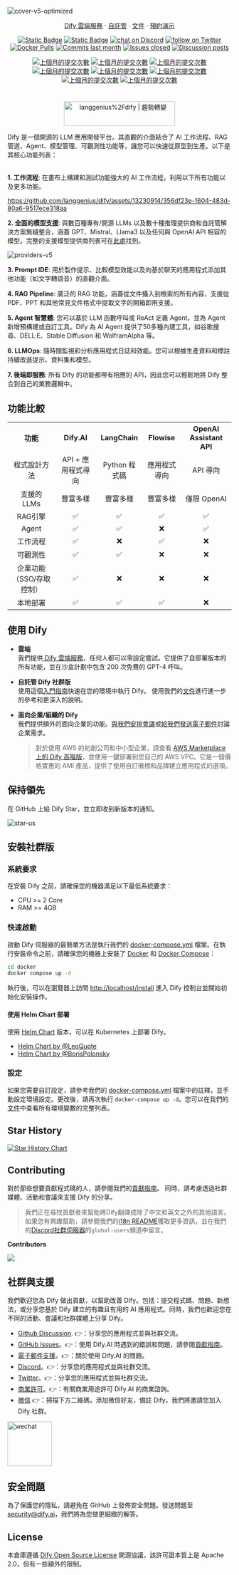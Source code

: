 ![cover-v5-optimized](https://github.com/langgenius/dify/assets/13230914/f9e19af5-61ba-4119-b926-d10c4c06ebab)

<div align="center">
  <a href="https://cloud.dify.ai">Dify 雲端服務</a> ·
  <a href="https://docs.dify.ai/getting-started/install-self-hosted">自託管</a> ·
  <a href="https://docs.dify.ai">文件</a> ·
  <a href="https://cal.com/guchenhe/dify-demo">預約演示</a>
</div>

<p align="center">
    <a href="https://dify.ai" target="_blank">
        <img alt="Static Badge" src="https://img.shields.io/badge/Product-F04438"></a>
    <a href="https://dify.ai/pricing" target="_blank">
        <img alt="Static Badge" src="https://img.shields.io/badge/free-pricing?logo=free&color=%20%23155EEF&label=pricing&labelColor=%20%23528bff"></a>
    <a href="https://discord.gg/FngNHpbcY7" target="_blank">
        <img src="https://img.shields.io/discord/1082486657678311454?logo=discord&labelColor=%20%235462eb&logoColor=%20%23f5f5f5&color=%20%235462eb"
            alt="chat on Discord"></a>
    <a href="https://twitter.com/intent/follow?screen_name=dify_ai" target="_blank">
        <img src="https://img.shields.io/twitter/follow/dify_ai?logo=X&color=%20%23f5f5f5"
            alt="follow on Twitter"></a>
    <a href="https://hub.docker.com/u/langgenius" target="_blank">
        <img alt="Docker Pulls" src="https://img.shields.io/docker/pulls/langgenius/dify-web?labelColor=%20%23FDB062&color=%20%23f79009"></a>
    <a href="https://github.com/langgenius/dify/graphs/commit-activity" target="_blank">
        <img alt="Commits last month" src="https://img.shields.io/github/commit-activity/m/langgenius/dify?labelColor=%20%2332b583&color=%20%2312b76a"></a>
    <a href="https://github.com/langgenius/dify/" target="_blank">
        <img alt="Issues closed" src="https://img.shields.io/github/issues-search?query=repo%3Alanggenius%2Fdify%20is%3Aclosed&label=issues%20closed&labelColor=%20%237d89b0&color=%20%235d6b98"></a>
    <a href="https://github.com/langgenius/dify/discussions/" target="_blank">
        <img alt="Discussion posts" src="https://img.shields.io/github/discussions/langgenius/dify?labelColor=%20%239b8afb&color=%20%237a5af8"></a>
</p>

<div align="center">
  <a href="./README.md"><img alt="上個月的提交次數" src="https://img.shields.io/badge/英文-d9d9d9"></a>
  <a href="./README_CN.md"><img alt="上個月的提交次數" src="https://img.shields.io/badge/简体中文-d9d9d9"></a>
  <a href="./README_TW.md"><img alt="上個月的提交次數" src="https://img.shields.io/badge/繁體中文-d9d9d9"></a>
  <a href="./README_JA.md"><img alt="上個月的提交次數" src="https://img.shields.io/badge/日本語-d9d9d9"></a>
  <a href="./README_ES.md"><img alt="上個月的提交次數" src="https://img.shields.io/badge/西班牙語-d9d9d9"></a>
  <a href="./README_KL.md"><img alt="上個月的提交次數" src="https://img.shields.io/badge/法語-d9d9d9"></a>
  <a href="./README_FR.md"><img alt="上個月的提交次數" src="https://img.shields.io/badge/克林貢語-d9d9d9"></a>
  <a href="./README_KR.md"><img alt="上個月的提交次數" src="https://img.shields.io/badge/韓國語-d9d9d9"></a>
</div>


#

<div align="center">
  <a href="https://trendshift.io/repositories/2152" target="_blank"><img src="https://trendshift.io/api/badge/repositories/2152" alt="langgenius%2Fdify | 趨勢轉變" style="width: 250px; height: 55px;" width="250" height="55"/></a>
</div>

Dify 是一個開源的 LLM 應用開發平台。其直觀的介面結合了 AI 工作流程、RAG 管道、Agent、模型管理、可觀測性功能等，讓您可以快速從原型到生產。以下是其核心功能列表：
</br> </br>

**1. 工作流程**: 
  在畫布上構建和測試功能強大的 AI 工作流程，利用以下所有功能以及更多功能。


  https://github.com/langgenius/dify/assets/13230914/356df23e-1604-483d-80a6-9517ece318aa



**2. 全面的模型支援**: 
  與數百種專有/開源 LLMs 以及數十種推理提供商和自託管解決方案無縫整合，涵蓋 GPT、Mistral、Llama3 以及任何與 OpenAI API 相容的模型。完整的支援模型提供商列表可在[此處](https://docs.dify.ai/getting-started/readme/model-providers)找到。

![providers-v5](https://github.com/langgenius/dify/assets/13230914/5a17bdbe-097a-4100-8363-40255b70f6e3)


**3. Prompt IDE**: 
  用於製作提示、比較模型效能以及向基於聊天的應用程式添加其他功能（如文字轉語音）的直觀介面。

**4. RAG Pipeline**: 
  廣泛的 RAG 功能，涵蓋從文件攝入到檢索的所有內容，支援從 PDF、PPT 和其他常見文件格式中提取文字的開箱即用支援。

**5. Agent 智慧體**: 
  您可以基於 LLM 函數呼叫或 ReAct 定義 Agent，並為 Agent 新增預構建或自訂工具。Dify 為 AI Agent 提供了50多種內建工具，如谷歌搜尋、DELL·E、Stable Diffusion 和 WolframAlpha 等。

**6. LLMOps**: 
  隨時間監視和分析應用程式日誌和效能。您可以根據生產資料和標註持續改進提示、資料集和模型。

**7. 後端即服務**: 
  所有 Dify 的功能都帶有相應的 API，因此您可以輕鬆地將 Dify 整合到自己的業務邏輯中。


## 功能比較
<table style="width: 100%;">
  <tr>
    <th align="center">功能</th>
    <th align="center">Dify.AI</th>
    <th align="center">LangChain</th>
    <th align="center">Flowise</th>
    <th align="center">OpenAI Assistant API</th>
  </tr>
  <tr>
    <td align="center">程式設計方法</td>
    <td align="center">API + 應用程式導向</td>
    <td align="center">Python 程式碼</td>
    <td align="center">應用程式導向</td>
    <td align="center">API 導向</td>
  </tr>
  <tr>
    <td align="center">支援的 LLMs</td>
    <td align="center">豐富多樣</td>
    <td align="center">豐富多樣</td>
    <td align="center">豐富多樣</td>
    <td align="center">僅限 OpenAI</td>
  </tr>
  <tr>
    <td align="center">RAG引擎</td>
    <td align="center">✅</td>
    <td align="center">✅</td>
    <td align="center">✅</td>
    <td align="center">✅</td>
  </tr>
  <tr>
    <td align="center">Agent</td>
    <td align="center">✅</td>
    <td align="center">✅</td>
    <td align="center">❌</td>
    <td align="center">✅</td>
  </tr>
  <tr>
    <td align="center">工作流程</td>
    <td align="center">✅</td>
    <td align="center">❌</td>
    <td align="center">✅</td>
    <td align="center">❌</td>
  </tr>
  <tr>
    <td align="center">可觀測性</td>
    <td align="center">✅</td>
    <td align="center">✅</td>
    <td align="center">❌</td>
    <td align="center">❌</td>
  </tr>
  <tr>
    <td align="center">企業功能（SSO/存取控制）</td>
    <td align="center">✅</td>
    <td align="center">❌</td>
    <td align="center">❌</td>
    <td align="center">❌</td>
  </tr>
  <tr>
    <td align="center">本地部署</td>
    <td align="center">✅</td>
    <td align="center">✅</td>
    <td align="center">✅</td>
    <td align="center">❌</td>
  </tr>
</table>

## 使用 Dify

- **雲端 </br>**
我們提供[ Dify 雲端服務](https://dify.ai)，任何人都可以零設定嘗試。它提供了自部署版本的所有功能，並在沙盒計劃中包含 200 次免費的 GPT-4 呼叫。

- **自託管 Dify 社群版</br>**
使用這個[入門指南](#快速啟動)快速在您的環境中執行 Dify。
使用我們的[文件](https://docs.dify.ai)進行進一步的參考和更深入的說明。

- **面向企業/組織的 Dify</br>**
我們提供額外的面向企業的功能。[與我們安排會議](https://cal.com/guchenhe/30min)或[給我們發送電子郵件](mailto:business@dify.ai?subject=[GitHub]Business%20License%20Inquiry)討論企業需求。 </br>
  > 對於使用 AWS 的初創公司和中小型企業，請查看 [AWS Marketplace 上的 Dify 高階版](https://aws.amazon.com/marketplace/pp/prodview-t22mebxzwjhu6)，並使用一鍵部署到您自己的 AWS VPC。它是一個價格實惠的 AMI 產品，提供了使用自訂徽標和品牌建立應用程式的選項。

## 保持領先

在 GitHub 上給 Dify Star，並立即收到新版本的通知。

![star-us](https://github.com/langgenius/dify/assets/13230914/b823edc1-6388-4e25-ad45-2f6b187adbb4)

## 安裝社群版

### 系統要求

在安裝 Dify 之前，請確保您的機器滿足以下最低系統要求：

- CPU >= 2 Core
- RAM >= 4GB

### 快速啟動

啟動 Dify 伺服器的最簡單方法是執行我們的 [docker-compose.yml](docker/docker-compose.yaml) 檔案。在執行安裝命令之前，請確保您的機器上安裝了 [Docker](https://docs.docker.com/get-docker/) 和 [Docker Compose](https://docs.docker.com/compose/install/)：

```bash
cd docker
docker compose up -d
```

執行後，可以在瀏覽器上訪問 [http://localhost/install](http://localhost/install) 進入 Dify 控制台並開始初始化安裝操作。

#### 使用 Helm Chart 部署

使用 [Helm Chart](https://helm.sh/) 版本，可以在 Kubernetes 上部署 Dify。

- [Helm Chart by @LeoQuote](https://github.com/douban/charts/tree/master/charts/dify)
- [Helm Chart by @BorisPolonsky](https://github.com/BorisPolonsky/dify-helm)

### 設定

如果您需要自訂設定，請參考我們的 [docker-compose.yml](docker/docker-compose.yaml) 檔案中的註釋，並手動設定環境設定。更改後，請再次執行 `docker-compose up -d`。您可以在我們的[文件](https://docs.dify.ai/getting-started/install-self-hosted/environments)中查看所有環境變數的完整列表。

## Star History

[![Star History Chart](https://api.star-history.com/svg?repos=langgenius/dify&type=Date)](https://star-history.com/#langgenius/dify&Date)


## Contributing

對於那些想要貢獻程式碼的人，請參閱我們的[貢獻指南](https://github.com/langgenius/dify/blob/main/CONTRIBUTING.md)。
同時，請考慮透過社群媒體、活動和會議來支援 Dify 的分享。

> 我們正在尋找貢獻者來幫助將Dify翻譯成除了中文和英文之外的其他語言。如果您有興趣幫助，請參閱我們的[i18n README](https://github.com/langgenius/dify/blob/main/web/i18n/README.md)獲取更多資訊，並在我們的[Discord社群伺服器](https://discord.gg/8Tpq4AcN9c)的`global-users`頻道中留言。

**Contributors**

<a href="https://github.com/langgenius/dify/graphs/contributors">
  <img src="https://contrib.rocks/image?repo=langgenius/dify" />
</a>

## 社群與支援

我們歡迎您為 Dify 做出貢獻，以幫助改善 Dify。包括：提交程式碼、問題、新想法，或分享您基於 Dify 建立的有趣且有用的 AI 應用程式。同時，我們也歡迎您在不同的活動、會議和社群媒體上分享 Dify。

- [Github Discussion](https://github.com/langgenius/dify/discussions). 👉：分享您的應用程式並與社群交流。
- [GitHub Issues](https://github.com/langgenius/dify/issues)。👉：使用 Dify.AI 時遇到的錯誤和問題，請參閱[貢獻指南](CONTRIBUTING.md)。
- [電子郵件支援](mailto:hello@dify.ai?subject=[GitHub]Questions%20About%20Dify)。👉：關於使用 Dify.AI 的問題。
- [Discord](https://discord.gg/FngNHpbcY7)。👉：分享您的應用程式並與社群交流。
- [Twitter](https://twitter.com/dify_ai)。👉：分享您的應用程式並與社群交流。
- [商業許可](mailto:business@dify.ai?subject=[GitHub]Business%20License%20Inquiry)。👉：有關商業用途許可 Dify.AI 的商業諮詢。
 - [微信]() 👉：掃描下方二維碼，添加微信好友，備註 Dify，我們將邀請您加入 Dify 社群。  
<img src="./images/wechat.png" alt="wechat" width="100"/>

## 安全問題

為了保護您的隱私，請避免在 GitHub 上發佈安全問題。發送問題至 security@dify.ai，我們將為您做更細緻的解答。

## License

本倉庫遵循 [Dify Open Source License](LICENSE) 開源協議，該許可證本質上是 Apache 2.0，但有一些額外的限制。